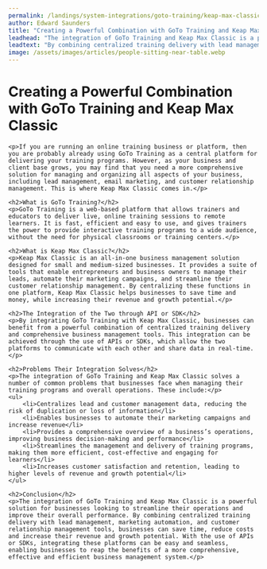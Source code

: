 ```yaml
---
permalink: /landings/system-integrations/goto-training/keap-max-classic
author: Edward Saunders
title: "Creating a Powerful Combination with GoTo Training and Keap Max Classic"
leadhead: "The integration of GoTo Training and Keap Max Classic is a powerful solution for businesses looking to streamline their operations and improve their overall performance"
leadtext: "By combining centralized training delivery with lead management, marketing automation, and customer relationship management tools, businesses can save time, reduce costs and increase their revenue and growth potential. With the use of APIs or SDKs, integrating these platforms can be easy and seamless, enabling businesses to reap the benefits of a more comprehensive, effective and efficient business management system."
image: /assets/images/articles/people-sitting-near-table.webp
---
```

<div class="arttext">
	<h1>Creating a Powerful Combination with GoTo Training and Keap Max Classic</h1>

	<p>If you are running an online training business or platform, then you are probably already using GoTo Training as a central platform for delivering your training programs. However, as your business and client base grows, you may find that you need a more comprehensive solution for managing and organizing all aspects of your business, including lead management, email marketing, and customer relationship management. This is where Keap Max Classic comes in.</p>

	<h2>What is GoTo Training?</h2>
	<p>GoTo Training is a web-based platform that allows trainers and educators to deliver live, online training sessions to remote learners. It is fast, efficient and easy to use, and gives trainers the power to provide interactive training programs to a wide audience, without the need for physical classrooms or training centers.</p>

	<h2>What is Keap Max Classic?</h2>
	<p>Keap Max Classic is an all-in-one business management solution designed for small and medium-sized businesses. It provides a suite of tools that enable entrepreneurs and business owners to manage their leads, automate their marketing campaigns, and streamline their customer relationship management. By centralizing these functions in one platform, Keap Max Classic helps businesses to save time and money, while increasing their revenue and growth potential.</p>

	<h2>The Integration of the Two through API or SDK</h2>
	<p>By integrating GoTo Training with Keap Max Classic, businesses can benefit from a powerful combination of centralized training delivery and comprehensive business management tools. This integration can be achieved through the use of APIs or SDKs, which allow the two platforms to communicate with each other and share data in real-time.</p>

	<h2>Problems Their Integration Solves</h2>
	<p>The integration of GoTo Training and Keap Max Classic solves a number of common problems that businesses face when managing their training programs and overall operations. These include:</p>
	<ul>
		<li>Centralizes lead and customer management data, reducing the risk of duplication or loss of information</li>
		<li>Enables businesses to automate their marketing campaigns and increase revenue</li>
		<li>Provides a comprehensive overview of a business’s operations, improving business decision-making and performance</li>
		<li>Streamlines the management and delivery of training programs, making them more efficient, cost-effective and engaging for learners</li>
		<li>Increases customer satisfaction and retention, leading to higher levels of revenue and growth potential</li>
	</ul>

	<h2>Conclusion</h2>
	<p>The integration of GoTo Training and Keap Max Classic is a powerful solution for businesses looking to streamline their operations and improve their overall performance. By combining centralized training delivery with lead management, marketing automation, and customer relationship management tools, businesses can save time, reduce costs and increase their revenue and growth potential. With the use of APIs or SDKs, integrating these platforms can be easy and seamless, enabling businesses to reap the benefits of a more comprehensive, effective and efficient business management system.</p>

</div>